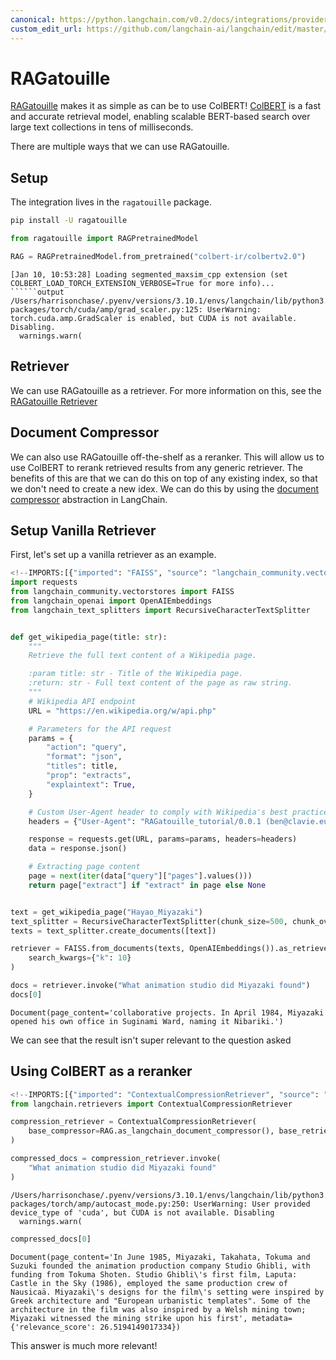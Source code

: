 ```yaml
---
canonical: https://python.langchain.com/v0.2/docs/integrations/providers/ragatouille/
custom_edit_url: https://github.com/langchain-ai/langchain/edit/master/docs/docs/integrations/providers/ragatouille.ipynb
---
```


# RAGatouille

[RAGatouille](https://github.com/bclavie/RAGatouille) makes it as simple as can be to use ColBERT! [ColBERT](https://github.com/stanford-futuredata/ColBERT) is a fast and accurate retrieval model, enabling scalable BERT-based search over large text collections in tens of milliseconds.

There are multiple ways that we can use RAGatouille.

## Setup

The integration lives in the `ragatouille` package.

```bash
pip install -U ragatouille
```

```python
from ragatouille import RAGPretrainedModel

RAG = RAGPretrainedModel.from_pretrained("colbert-ir/colbertv2.0")
```
```output
[Jan 10, 10:53:28] Loading segmented_maxsim_cpp extension (set COLBERT_LOAD_TORCH_EXTENSION_VERBOSE=True for more info)...
``````output
/Users/harrisonchase/.pyenv/versions/3.10.1/envs/langchain/lib/python3.10/site-packages/torch/cuda/amp/grad_scaler.py:125: UserWarning: torch.cuda.amp.GradScaler is enabled, but CUDA is not available.  Disabling.
  warnings.warn(
```
## Retriever

We can use RAGatouille as a retriever. For more information on this, see the [RAGatouille Retriever](/docs/integrations/retrievers/ragatouille)

## Document Compressor

We can also use RAGatouille off-the-shelf as a reranker. This will allow us to use ColBERT to rerank retrieved results from any generic retriever. The benefits of this are that we can do this on top of any existing index, so that we don't need to create a new idex. We can do this by using the [document compressor](/docs/how_to/contextual_compression) abstraction in LangChain.

## Setup Vanilla Retriever

First, let's set up a vanilla retriever as an example.

```python
<!--IMPORTS:[{"imported": "FAISS", "source": "langchain_community.vectorstores", "docs": "https://api.python.langchain.com/en/latest/vectorstores/langchain_community.vectorstores.faiss.FAISS.html", "title": "RAGatouille"}, {"imported": "OpenAIEmbeddings", "source": "langchain_openai", "docs": "https://api.python.langchain.com/en/latest/embeddings/langchain_openai.embeddings.base.OpenAIEmbeddings.html", "title": "RAGatouille"}, {"imported": "RecursiveCharacterTextSplitter", "source": "langchain_text_splitters", "docs": "https://api.python.langchain.com/en/latest/character/langchain_text_splitters.character.RecursiveCharacterTextSplitter.html", "title": "RAGatouille"}]-->
import requests
from langchain_community.vectorstores import FAISS
from langchain_openai import OpenAIEmbeddings
from langchain_text_splitters import RecursiveCharacterTextSplitter


def get_wikipedia_page(title: str):
    """
    Retrieve the full text content of a Wikipedia page.

    :param title: str - Title of the Wikipedia page.
    :return: str - Full text content of the page as raw string.
    """
    # Wikipedia API endpoint
    URL = "https://en.wikipedia.org/w/api.php"

    # Parameters for the API request
    params = {
        "action": "query",
        "format": "json",
        "titles": title,
        "prop": "extracts",
        "explaintext": True,
    }

    # Custom User-Agent header to comply with Wikipedia's best practices
    headers = {"User-Agent": "RAGatouille_tutorial/0.0.1 (ben@clavie.eu)"}

    response = requests.get(URL, params=params, headers=headers)
    data = response.json()

    # Extracting page content
    page = next(iter(data["query"]["pages"].values()))
    return page["extract"] if "extract" in page else None


text = get_wikipedia_page("Hayao_Miyazaki")
text_splitter = RecursiveCharacterTextSplitter(chunk_size=500, chunk_overlap=0)
texts = text_splitter.create_documents([text])
```

```python
retriever = FAISS.from_documents(texts, OpenAIEmbeddings()).as_retriever(
    search_kwargs={"k": 10}
)
```

```python
docs = retriever.invoke("What animation studio did Miyazaki found")
docs[0]
```

```output
Document(page_content='collaborative projects. In April 1984, Miyazaki opened his own office in Suginami Ward, naming it Nibariki.')
```

We can see that the result isn't super relevant to the question asked

## Using ColBERT as a reranker

```python
<!--IMPORTS:[{"imported": "ContextualCompressionRetriever", "source": "langchain.retrievers", "docs": "https://api.python.langchain.com/en/latest/retrievers/langchain.retrievers.contextual_compression.ContextualCompressionRetriever.html", "title": "RAGatouille"}]-->
from langchain.retrievers import ContextualCompressionRetriever

compression_retriever = ContextualCompressionRetriever(
    base_compressor=RAG.as_langchain_document_compressor(), base_retriever=retriever
)

compressed_docs = compression_retriever.invoke(
    "What animation studio did Miyazaki found"
)
```
```output
/Users/harrisonchase/.pyenv/versions/3.10.1/envs/langchain/lib/python3.10/site-packages/torch/amp/autocast_mode.py:250: UserWarning: User provided device_type of 'cuda', but CUDA is not available. Disabling
  warnings.warn(
```

```python
compressed_docs[0]
```

```output
Document(page_content='In June 1985, Miyazaki, Takahata, Tokuma and Suzuki founded the animation production company Studio Ghibli, with funding from Tokuma Shoten. Studio Ghibli\'s first film, Laputa: Castle in the Sky (1986), employed the same production crew of Nausicaä. Miyazaki\'s designs for the film\'s setting were inspired by Greek architecture and "European urbanistic templates". Some of the architecture in the film was also inspired by a Welsh mining town; Miyazaki witnessed the mining strike upon his first', metadata={'relevance_score': 26.5194149017334})
```

This answer is much more relevant!